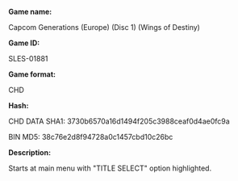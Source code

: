 **Game name:**

Capcom Generations (Europe) (Disc 1) (Wings of Destiny)

**Game ID:**

SLES-01881

**Game format:**

CHD

**Hash:**

CHD DATA SHA1: 3730b6570a16d1494f205c3988ceaf0d4ae0fc9a

BIN MD5: 38c76e2d8f94728a0c1457cbd10c26bc

**Description:**

Starts at main menu with "TITLE SELECT" option highlighted.